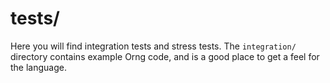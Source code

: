 # tests/
Here you will find integration tests and stress tests. The `integration/` directory contains example Orng code, and is a good place to get a feel for the language. 